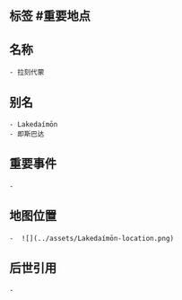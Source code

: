 ## 标签  #重要地点
## 名称
	- 拉刻代蒙
## 别名
	- Lakedaímōn
	- 即斯巴达
## 重要事件
	-
## 地图位置
	-  ![](../assets/Lakedaímōn-location.png)
## 后世引用
	-
